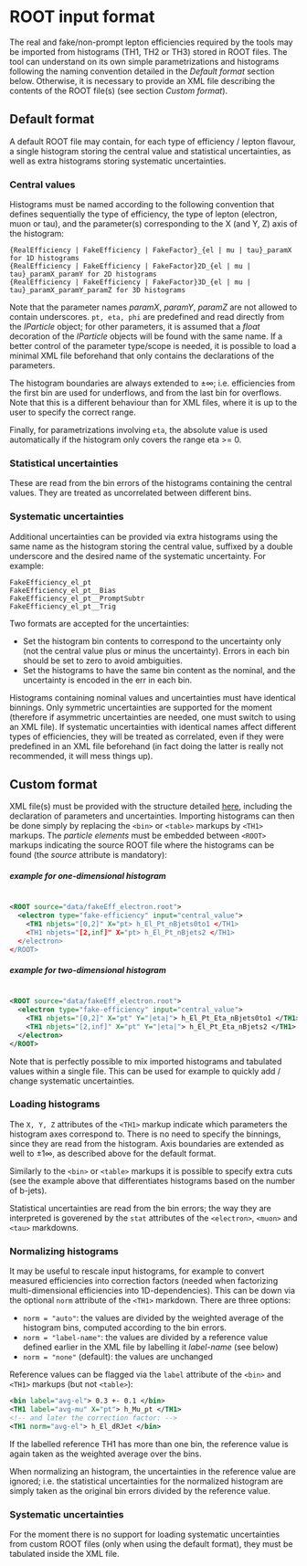 # ROOT input format

The real and fake/non-prompt lepton efficiencies required by the tools may be imported from histograms (TH1, TH2 or TH3) stored in ROOT files. The tool can understand on its own simple parametrizations and histograms following the naming convention detailed in the _Default format_ section below. Otherwise, it is necessary to provide an XML file describing the contents of the ROOT file(s) (see section _Custom format_). 

## Default format

A default ROOT file may contain, for each type of efficiency / lepton flavour, a single histogram storing the central value and statistical uncertainties, as well as extra histograms storing systematic uncertainties. 

### Central values

Histograms must be named according to the following convention that defines sequentially the type of efficiency, the type of lepton (electron,  muon or tau), and the parameter(s) corresponding to the X (and Y, Z) axis of the histogram:

```
{RealEfficiency | FakeEfficiency | FakeFactor}_{el | mu | tau}_paramX for 1D histograms
{RealEfficiency | FakeEfficiency | FakeFactor}2D_{el | mu | tau}_paramX_paramY for 2D histograms
{RealEfficiency | FakeEfficiency | FakeFactor}3D_{el | mu | tau}_paramX_paramY_paramZ for 3D histograms
```

Note that the parameter names _paramX_, _paramY_, _paramZ_ are not allowed to contain underscores. `pt, eta, phi` are predefined and read directly from the _IParticle_ object; for other parameters, it is assumed that a _float_ decoration of the _IParticle_ objects will be found with the same name. If a better control of the parameter type/scope is needed, it is possible to load a minimal XML file beforehand that only contains the declarations of the parameters. 

The histogram boundaries are always extended to $`\pm\infty`$; i.e. efficiencies from the first bin are used for underflows, and from the last bin for overflows. Note that this is a different behaviour than for XML files, where it is up to the user to specify the correct range. 

Finally, for parametrizations involving `eta`, the absolute value is used automatically if the histogram only covers the range eta >= 0.


### Statistical uncertainties

These are read from the bin errors of the histograms containing the central values. They are treated as uncorrelated between different bins. 

### Systematic uncertainties

Additional uncertainties can be provided via extra histograms using the same name as the histogram storing the central value, suffixed by a double underscore and the desired name of the systematic uncertainty. For example:

```
FakeEfficiency_el_pt
FakeEfficiency_el_pt__Bias
FakeEfficiency_el_pt__PromptSubtr
FakeEfficiency_el_pt__Trig
```

Two formats are accepted for the uncertainties:
 * Set the histogram bin contents to correspond to the uncertainty only (not the central value plus or minus the uncertainty). Errors in each bin should be set to zero to avoid ambiguities.
 * Set the histograms to have the same bin content as the nominal, and the uncertainty is encoded in the err in each bin.

Histograms containing nominal values and uncertainties must have identical binnings. Only symmetric uncertainties are supported for the moment (therefore if asymmetric uncertainties are needed, one must switch to using an XML file).
If systematic uncertainties with identical names affect different types of efficiencies, they will be treated as correlated, even if they were predefined in an XML file beforehand (in fact doing the latter is really not recommended, it will mess things up). 


## Custom format

XML file(s) must be provided with the structure detailed [here](./import_xml.md), including the declaration of parameters and uncertainties. Importing histograms can then be done simply by replacing the `<bin>` or `<table>` markups by `<TH1>` markups. The _particle elements_ must be embedded between `<ROOT>` markups indicating the source ROOT file where the histograms can be found (the _source_ attribute is mandatory):

##### example for one-dimensional histogram
#
```xml
<ROOT source="data/fakeEff_electron.root">
  <electron type="fake-efficiency" input="central_value">
    <TH1 nbjets="[0,2]" X="pt> h_El_Pt_nBjets0to1 </TH1>
    <TH1 nbjets="[2,inf]" X="pt> h_El_Pt_nBjets2 </TH1>
  </electron>
</ROOT>
```
##### example for two-dimensional histogram
#
```xml
<ROOT source="data/fakeEff_electron.root">
  <electron type="fake-efficiency" input="central_value">
    <TH1 nbjets="[0,2]" X="pt" Y="|eta|"> h_El_Pt_Eta_nBjets0to1 </TH1>
    <TH1 nbjets="[2,inf]" X="pt" Y="|eta|"> h_El_Pt_Eta_nBjets2 </TH1>
  </electron>
</ROOT>
```

Note that is perfectly possible to mix imported histograms and tabulated values within a single file. This can be used for example to quickly add / change systematic uncertainties. 

### Loading histograms

The `X, Y, Z` attributes of the `<TH1>` markup indicate which parameters the histogram axes correspond to. There is no need to specify the binnings, since they are read from the histogram. Axis boundaries are extended as well to $`\pm 1\infty`$, as described above for the default format. 

Similarly to the `<bin>` or `<table>` markups it is possible to specify extra cuts (see the example above that differentiates histograms based on the number of b-jets). 

Statistical uncertainties are read from the bin errors; the way they are interpreted is goverened by the `stat` attributes of the `<electron>`, `<muon>` and `<tau>` markdowns. 

### Normalizing histograms

It may be useful to rescale input histograms, for example to convert measured efficiencies into correction factors (needed when factorizing multi-dimensional efficiencies into 1D-dependencies). This can be down via the optional `norm` attribute of the `<TH1>` markdown. There are three options:

+ `norm = "auto"`: the values are divided by the weighted average of the histogram bins, computed according to the bin errors.
+ `norm = "label-name"`: the values are divided by a reference value defined earlier in the XML file by labelling it _label-name_ (see below)
+ `norm = "none"` (default): the values are unchanged

Reference values can be flagged via the `label` attribute of the `<bin>` and `<TH1>` markups (but not `<table>`):

```xml
<bin label="avg-el"> 0.3 +- 0.1 </bin>
<TH1 label="avg-mu" X="pt"> h_Mu_pt </TH1>
<!-- and later the correction factor: -->
<TH1 norm="avg-el"> h_El_dRJet </bin>
```

If the labelled reference TH1 has more than one bin, the reference value is again taken as the weighted average over the bins. 

When normalizing an histogram, the uncertainties in the reference value are ignored; i.e. the statistical uncertainties for the normalized histogram are simply taken as the original bin errors divided by the reference value. 

### Systematic uncertainties

For the moment there is no support for loading systematic uncertainties from custom ROOT files (only when using the default format), they must be tabulated inside the XML file. 
